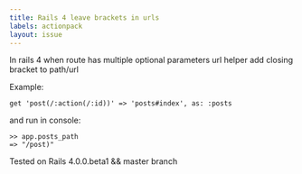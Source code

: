 ```yaml
---
title: Rails 4 leave brackets in urls
labels: actionpack
layout: issue
---
```


In rails 4 when route has multiple optional parameters url helper add closing bracket to path/url

Example:

```
get 'post(/:action(/:id))' => 'posts#index', as: :posts
```

and run in console: 

```
>> app.posts_path
=> "/post)"
```

Tested on Rails 4.0.0.beta1 && master branch


